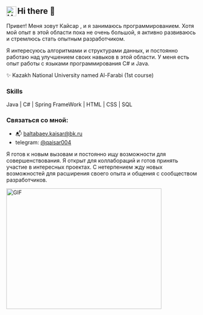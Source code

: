Hi there  👋
<img align="left" alt="HTML5" width="26px" src="https://github.com/qaisar04/img/blob/0ba1bf54595803e0a51837c6fe32d1601e723c27/ceph.svg" />
-------------
Привет! Меня зовут Кайсар , и я занимаюсь программированием. Хотя мой опыт в этой области пока не очень большой, я активно развиваюсь и стремлюсь стать опытным разработчиком.

Я интересуюсь алгоритмами и структурами данных, и постоянно работаю над улучшением своих навыков в этой области. У меня есть опыт работы с языками программирования С# и Java.

✨ Kazakh National University named Al-Farabi (1st course)

### Skills
Java | C# | Spring FrameWork | HTML | CSS | SQL 

### Связаться со мной:
- 📬 baltabaev.kaisar@bk.ru
- telegram: [@qaisar004](https://t.me/qaisar004)

Я готов к новым вызовам и постоянно ищу возможности для совершенствования. Я открыт для коллабораций и готов принять участие в интересных проектах. С нетерпением жду новых возможностей для расширения своего опыта и общения с сообществом разработчиков.

<img align="left" alt="GIF" src="https://upload.wikimedia.org/wikipedia/ru/6/6b/NyanCat.gif" width="408" height="318" />
</br>





